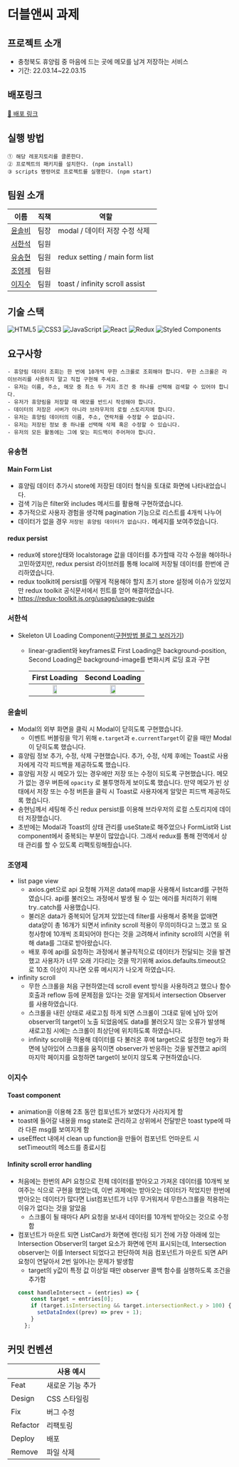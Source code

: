 # 더블앤씨 과제
## 프로젝트 소개

- 충청북도 휴양림 중 마음에 드는 곳에 메모를 남겨 저장하는 서비스
- 기간: 22.03.14~22.03.15

## 배포링크

[🚀 배포 링크](https://doublenc-9.netlify.app/)

## 실행 방법

```
① 해당 레포지토리를 클론한다.
② 프로젝트의 패키지를 설치한다. (npm install)
③ scripts 명령어로 프로젝트를 실행한다. (npm start)
```

## 팀원 소개

| 이름   | 직책 | 역할                 |
| ----- | -- | -------------------- |
| [윤솔비](https://github.com/y-solb) | 팀장 | modal / 데이터 저장 수정 삭제 |
| [서한석](https://github.com/holystorySeo) | 팀원 | |
| [유송현](https://github.com/ysh2987) | 팀원 | redux setting / main form list |
| [조영제](https://github.com/youngjeJO) | 팀원 |  |
| [이지수](https://github.com/mynameisjisoo) | 팀원 | toast / infinity scroll assist |


## 기술 스택

![HTML5](https://img.shields.io/badge/html5-%23E34F26.svg?style=for-the-badge&logo=html5&logoColor=white)
![CSS3](https://img.shields.io/badge/css3-%231572B6.svg?style=for-the-badge&logo=css3&logoColor=white)
![JavaScript](https://img.shields.io/badge/javascript-%23323330.svg?style=for-the-badge&logo=javascript&logoColor=%23F7DF1E)
![React](https://img.shields.io/badge/react-%2320232a.svg?style=for-the-badge&logo=react&logoColor=%2361DAFB)
![Redux](https://img.shields.io/badge/redux-%23593d88.svg?style=for-the-badge&logo=redux&logoColor=white)
![Styled Components](https://img.shields.io/badge/styled--components-DB7093?style=for-the-badge&logo=styled-components&logoColor=white)
<br/>

## 요구사항

```
- 휴양림 데이터 조회는 한 번에 10개씩 무한 스크롤로 조회해야 합니다. 무한 스크롤은 라이브러리를 사용하지 말고 직접 구현해 주세요.
- 유저는 이름, 주소, 메모 중 최소 두 가지 조건 중 하나를 선택해 검색할 수 있어야 합니다.
- 유저가 휴양림을 저장할 때 메모를 반드시 작성해야 합니다.
- 데이터의 저장은 서버가 아니라 브라우저의 로컬 스토리지에 합니다.
- 유저는 휴양림 데이터의 이름, 주소, 연락처를 수정할 수 없습니다.
- 유저는 저장된 정보 중 하나를 선택해 삭제 혹은 수정할 수 있습니다.
- 유저의 모든 활동에는 그에 맞는 피드백이 주어져야 합니다.
```

### 유송현
#### Main Form List 
- 휴양림 데이터 추가시 store에 저장된 데이터 형식을 토대로 화면에 나타내었습니다.
- 검색 기능은 filter와 includes 메서드를 활용해 구현하였습니다. 
- 추가적으로 사용자 경험을 생각해 pagination 기능으로 리스트를 4개씩 나누어 
- 데이터가 없을 경우 `저장된 휴양림 데이터가 없습니다.` 메세지를 보여주었습니다.

#### redux persist
- redux에 store상태와 localstorage 값을 데이터를 추가할때 각각 수정을 해야하나 고민하였지만, redux persist 라이브러를 통해 local에 저장될 데이터를 한번에 관리하였습니다.
- redux toolkit에 persist를 어떻게 적용해야 할지 초기 store 설정에 이슈가 있었지만 redux toolkit 공식문서에서 힌트를 얻어 해결하였습니다.
- https://redux-toolkit.js.org/usage/usage-guide

### 서한석
- Skeleton UI Loading Component([구현방법 블로그 보러가기](https://jobcoding.tistory.com/214))
    - linear-gradient와 keyframes로 First Loading은 background-position, Second Loading은 background-image를 변화시켜 로딩 효과 구현 <br>
    
      |First Loading|Second Loading|
      |:-:|:-:|
      |<img src="https://user-images.githubusercontent.com/87353284/158618174-61afc828-fd8e-4cf9-941c-f3f2678f23a2.gif" width="30%">|<img src="https://user-images.githubusercontent.com/87353284/158629672-358ac06d-385d-40f1-8beb-58aa299c462e.gif" width="30%">|
      

### 윤솔비
- Modal의 외부 화면을 클릭 시 Modal이 닫히도록 구현했습니다.
    - 이벤트 버블링을 막기 위해 `e.target`과 `e.currentTarget`이 같을 때만 Modal이 닫히도록 했습니다.
- 휴양림 정보 추가, 수정, 삭제 구현했습니다. 추가, 수정, 삭제 후에는 Toast로 사용자에게 각각 피드백을 제공하도록 했습니다.
- 휴양림 저장 시 메모가 있는 경우에만 저장 또는 수정이 되도록 구현했습니다. 메모가 없는 경우 버튼에 `opacity` 로 불투명하게 보이도록 했습니다. 만약 메모가 빈 상태에서 저장 또는 수정 버튼을 클릭 시 Toast로 사용자에게 알맞은 피드백 제공하도록 했습니다.
- 송현님께서 세팅해 주신 redux persist를 이용해 브라우저의 로컬 스토리지에 데이터 저장했습니다.
- 초반에는 Modal과 Toast의 상태 관리를 useState로 해주었으나 FormList와 List component에서 중복되는 부분이 많았습니다. 그래서 redux를 통해 전역에서 상태 관리를 할 수 있도록 리팩토링해줬습니다.
### 조영제
 - list page view
    - axios.get으로 api 요청해 가져온 data에 map을 사용해서 listcard를 구현하였습니다. api를 불러오느 과정에서 발생 될 수 있는 에러를 처리하기 위해 try..catch를 사용했습니다.
    - 불러온 data가 중복되어 담겨져 있었는데 filter를 사용해서 중복을 없애면 data양이 총 16개가 되면서  infinity scroll 적용이 무의미하다고 느꼈고 또 요청사항에 10개씩 조회되어야 한다는 것을 고려해서 infinity scroll의 시연을 위해 data를 그대로 받아왔습니다.
    - 배포 후에 api를 요청하는 과정에서 불규칙적으로 데이터가 전달되는 것을 발견했고 사용자가 너무 오래 기다리는 것을 막기위해 axios.defaults.timeout으로 10초 이상이 지나면 오류 메시지가 나오게 하였습니다.
 - infinity scroll
    - 무한 스크롤을 처음 구현하였는데 scroll event 방식을 사용하려고 했으나 함수 호출과 reflow 등에 문제점을 있다는 것을 알게되서 intersection Observer를 사용하였습니다.
    - 스크롤을 내린 상태로 새로고침 하게 되면 스크롤이 그대로 밑에 남아 있어 observer의 target이 노출 되었음에도 data를 불러오지 않는 오류가 발생해 새로고침 시에는 스크롤이 최상단에 위치하도록 하였습니다.
    - infinity scroll을 적용해 데이터를 다 불러온 후에 target으로 설정한 teg가 화면에 남아있어 스크롤을 움직이면 observer가 반응하는 것을 발견했고 api의 마지막 페이지를 요청하면 target이 보이지 않도록 구현하였습니다.

### 이지수
#### Toast component
- animation을 이용해 2초 동안 컴포넌트가 보였다가 사라지게 함
- toast에 들어갈 내용을 msg state로 관리하고 상위에서 전달받은 toast type에 따라 다른 msg를 보여지게 함
- useEffect 내에서 clean up function을 만들어 컴포넌트 언마운트 시 setTimeout의 메소드를 종료시킴
#### Infinity scroll error handling
- 처음에는 한번의 API 요청으로 전체 데이터를 받아오고 가져온 데이터를 10개씩 보여주는 식으로 구현을 했었는데, 이번 과제에는 받아오는 데이터가 적었지만 한번에 받아오는 데이터가 많다면 List컴포넌트가 너무 무거워져서 무한스크롤을 적용하는 이유가 없다는 것을 알았음
    - 스크롤이 될 때마다 API 요청을 보내서 데이터를 10개씩 받아오는 것으로 수정함
- 컴포넌트가 마운트 되면 ListCard가 화면에 렌더링 되기 전에 가장 아래에 있는 Intersection Observer의 target 요소가 화면에 먼저 표시되는데, Intersection observer는 이를 Intersect 되었다고 판단하여 처음 컴포넌트가 마운트 되면 API 요청이 연달아서 2번 일어나는 문제가 발생함
    - target의 y값이 특정 값 이상일 때만 observer 콜백 함수를 실행하도록 조건을 추가함
    ```jsx
    const handleIntersect = (entries) => {
        const target = entries[0];
        if (target.isIntersecting && target.intersectionRect.y > 100) {
          setDataIndex((prev) => prev + 1);
        }
      };
    ```

## 커밋 컨벤션

|          | 사용 예시        |
| -------- | ---------------- |
| Feat     | 새로운 기능 추가 |
| Design   | CSS 스타일링     |
| Fix      | 버그 수정        |
| Refactor | 리팩토링         |
| Deploy   | 배포             |
| Remove   | 파일 삭제        |
